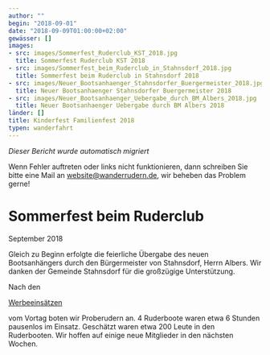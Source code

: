 ```yaml
---
author: ""
begin: "2018-09-01"
date: "2018-09-09T01:00:00+02:00"
gewässer: []
images:
- src: images/Sommerfest_Ruderclub_KST_2018.jpg
  title: Sommerfest Ruderclub KST 2018
- src: images/Sommerfest_beim_Ruderclub_in_Stahnsdorf_2018.jpg
  title: Sommerfest beim Ruderclub in Stahnsdorf 2018
- src: images/Neuer_Bootsanhaenger_Stahnsdorfer_Buergermeister_2018.jpg
  title: Neuer Bootsanhaenger Stahnsdorfer Buergermeister 2018
- src: images/Neuer_Bootsanhaenger_Uebergabe_durch_BM_Albers_2018.jpg
  title: Neuer Bootsanhaenger Uebergabe durch BM Albers 2018
länder: []
title: Kinderfest Familienfest 2018
typen: wanderfahrt
---
```



*Dieser Bericht wurde automatisch migriert*

Wenn Fehler auftreten oder links nicht funktionieren, dann schreiben Sie bitte eine Mail an website@wanderrudern.de, wir beheben das Problem gerne!



# Sommerfest beim Ruderclub


September 2018

Gleich zu Beginn erfolgte die feierliche Übergabe des neuen Bootsanhängers durch den Bürgermeister von Stahnsdorf, Herrn Albers. Wir danken der Gemeinde Stahnsdorf für die großzügige Unterstützung.

Nach den

[Werbeeinsätzen](/berichte/2018/kinderfest_familienfest_2018)

vom Vortag boten wir Proberudern an. 4 Ruderboote waren etwa 6 Stunden pausenlos im Einsatz. Geschätzt waren etwa 200 Leute in den Ruderbooten. Wir hoffen auf einige neue Mitglieder in den nächsten Wochen.
